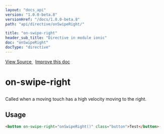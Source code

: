 ```yaml
---
layout: "docs_api"
version: "1.0.0-beta.8"
versionHref: "/docs/1.0.0-beta.8"
path: "api/directive/onSwipeRight/"

title: "on-swipe-right"
header_sub_title: "Directive in module ionic"
doc: "onSwipeRight"
docType: "directive"
---
```


<div class="improve-docs">
  <a href='http://github.com/driftyco/ionic/tree/master/js/angular/directive/gesture.js#L190'>
    View Source
  </a>
  &nbsp;
  <a href='http://github.com/driftyco/ionic/edit/master/js/angular/directive/gesture.js#L190'>
    Improve this doc
  </a>
</div>




<h1 class="api-title">

  on-swipe-right



</h1>





Called when a moving touch has a high velocity moving to the right.








  
<h2 id="usage">Usage</h2>
  
```html
<button on-swipe-right="onSwipeRight()" class="button">Test</button>
```
  
  

  





